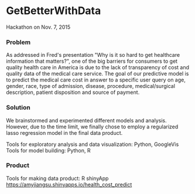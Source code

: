 # GetBetterWithData
Hackathon on Nov. 7, 2015

### Problem
As addressed in Fred's presentation "Why is it so hard to get healthcare information that matters?", one of the big barriers for consumers to get quality health care in America is due to the lack of transparency of cost and quality data of the medical care service.  The goal of our predictive model is to predict the medical care cost in answer to a specific user query on age, gender, race, type of admission, disease, procedure, medical/surgical description, patient disposition and source of payment.           

### Solution
We brainstormed and experimented different models and analysis.   However, due to the time limit, we finally chose to employ a regularized lasso regression model  in the final data product.

Tools for exploratory analysis and data visualization: Python, GoogleVis
Tools for model building: Python, R

### Product
Tools for making data product: R shinyApp
https://amyjiangsu.shinyapps.io/health_cost_predict 
